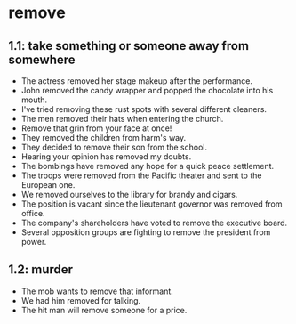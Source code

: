 # remove
## 1.1: take something or someone away from somewhere

  *  The actress removed her stage makeup after the performance.
  *  John removed the candy wrapper and popped the chocolate into his mouth.
  *  I've tried removing these rust spots with several different cleaners.
  *  The men removed their hats when entering the church.
  *  Remove that grin from your face at once!
  *  They removed the children from harm's way.
  *  They decided to remove their son from the school.
  *  Hearing your opinion has removed my doubts.
  *  The bombings have removed any hope for a quick peace settlement.
  *  The troops were removed from the Pacific theater and sent to the European one.
  *  We removed ourselves to the library for brandy and cigars.
  *  The position is vacant since the lieutenant governor was removed from office.
  *  The company's shareholders have voted to remove the executive board.
  *  Several opposition groups are fighting to remove the president from power.

## 1.2: murder

  *  The mob wants to remove that informant.
  *  We had him removed for talking.
  *  The hit man will remove someone for a price.
